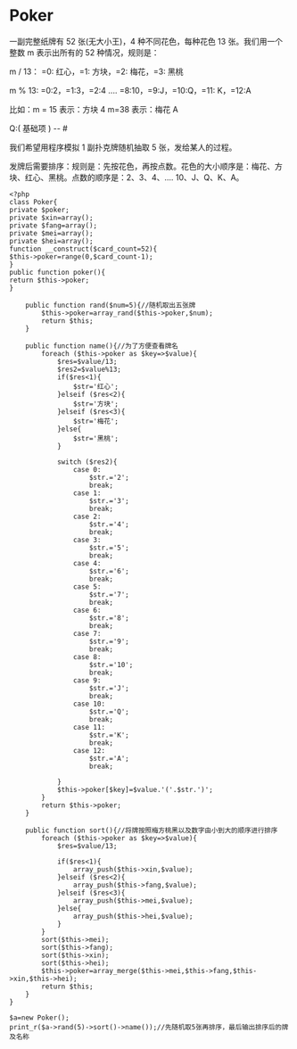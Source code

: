 # Poker
一副完整纸牌有 52 张(无大小王)，4 种不同花色，每种花色 13 张。我们用一个整数 m 表示出所有的 52 种情况，规则是：

m / 13： =0: 红心，=1: 方块，=2: 梅花，=3: 黑桃

m % 13: =0:2，=1:3，=2:4 .... =8:10，=9:J，=10:Q，=11: K，=12:A

比如：m = 15 表示：方块 4 m=38 表示：梅花 A

Q:( 基础项 ) -- #

我们希望用程序模拟 1 副扑克牌随机抽取 5 张，发给某人的过程。

发牌后需要排序：规则是：先按花色，再按点数。花色的大小顺序是：梅花、方块、红心、黑桃。点数的顺序是：2、3、4、…. 10、J、Q、K、A。

    <?php
    class Poker{
    private $poker;
    private $xin=array();
    private $fang=array();
    private $mei=array();
    private $hei=array();
    function __construct($card_count=52){
    $this->poker=range(0,$card_count-1);
    }
    public function poker(){
    return $this->poker;
    }
    
        public function rand($num=5){//随机取出五张牌
            $this->poker=array_rand($this->poker,$num);
            return $this;
        }

        public function name(){//为了方便查看牌名
            foreach ($this->poker as $key=>$value){
                $res=$value/13;
                $res2=$value%13;
                if($res<1){
                    $str='红心';
                }elseif ($res<2){
                    $str='方块';
                }elseif ($res<3){
                    $str='梅花';
                }else{
                    $str='黑桃';
                }

                switch ($res2){
                    case 0:
                        $str.='2';
                        break;
                    case 1:
                        $str.='3';
                        break;
                    case 2:
                        $str.='4';
                        break;
                    case 3:
                        $str.='5';
                        break;
                    case 4:
                        $str.='6';
                        break;
                    case 5:
                        $str.='7';
                        break;
                    case 6:
                        $str.='8';
                        break;
                    case 7:
                        $str.='9';
                        break;
                    case 8:
                        $str.='10';
                        break;
                    case 9:
                        $str.='J';
                        break;
                    case 10:
                        $str.='Q';
                        break;
                    case 11:
                        $str.='K';
                        break;
                    case 12:
                        $str.='A';
                        break;

                }
                $this->poker[$key]=$value.'('.$str.')';
            }
            return $this->poker;
        }

        public function sort(){//将牌按照梅方桃黑以及数字由小到大的顺序进行排序
            foreach ($this->poker as $key=>$value){
                $res=$value/13;

                if($res<1){
                    array_push($this->xin,$value);
                }elseif ($res<2){
                    array_push($this->fang,$value);
                }elseif ($res<3){
                    array_push($this->mei,$value);
                }else{
                    array_push($this->hei,$value);
                }
            }
            sort($this->mei);
            sort($this->fang);
            sort($this->xin);
            sort($this->hei);
            $this->poker=array_merge($this->mei,$this->fang,$this->xin,$this->hei);
            return $this;
        }
    }

    $a=new Poker();
    print_r($a->rand(5)->sort()->name());//先随机取5张再排序，最后输出排序后的牌及名称
